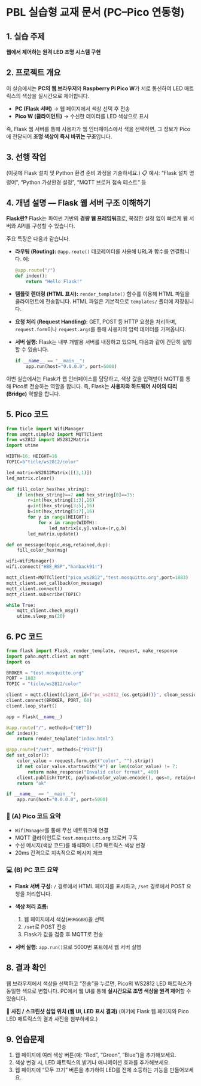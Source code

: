 # PBL 실습형 교재 문서 (PC–Pico 연동형)

## 1. 실습 주제

**웹에서 제어하는 원격 LED 조명 시스템 구현**


## 2. 프로젝트 개요

이 실습에서는 **PC의 웹 브라우저**와 **Raspberry Pi Pico W**가
서로 통신하여 LED 매트릭스의 색상을 실시간으로 제어합니다.

* **PC (Flask 서버)** → 웹 페이지에서 색상 선택 후 전송
* **Pico W (클라이언트)** → 수신한 데이터를 LED 색상으로 표시

즉, Flask 웹 서버를 통해 사용자가 웹 인터페이스에서 색을 선택하면,
그 정보가 Pico에 전달되어 **조명 색상이 즉시 바뀌는 구조**입니다.

## 3. 선행 작업

(이곳에 Flask 설치 및 Python 환경 준비 과정을 기술하세요.)
📋 예시: “Flask 설치 명령어”, “Python 가상환경 설정”, “MQTT 브로커 접속 테스트” 등

## 4. 개념 설명 — **Flask 웹 서버 구조 이해하기**

**Flask란?**
Flask는 파이썬 기반의 **경량 웹 프레임워크**로,
복잡한 설정 없이 빠르게 웹 서버와 API를 구성할 수 있습니다.

주요 특징은 다음과 같습니다.

* **라우팅 (Routing):**
  `@app.route()` 데코레이터를 사용해 URL과 함수를 연결합니다.
  예:

  ```python
  @app.route("/")
  def index():
      return "Hello Flask!"
  ```

* **템플릿 렌더링 (HTML 표시):**
  `render_template()` 함수를 이용해 HTML 파일을 클라이언트에 전송합니다.
  HTML 파일은 기본적으로 `templates/` 폴더에 저장됩니다.

* **요청 처리 (Request Handling):**
  GET, POST 등 HTTP 요청을 처리하며,
  `request.form`이나 `request.args`를 통해 사용자의 입력 데이터를 가져옵니다.

* **서버 실행:**
  Flask는 내부 개발용 서버를 내장하고 있으며,
  다음과 같이 간단히 실행할 수 있습니다.

  ```python
  if __name__ == "__main__":
      app.run(host="0.0.0.0", port=5000)
  ```

이번 실습에서는 Flask가 웹 인터페이스를 담당하고,
색상 값을 입력받아 MQTT를 통해 Pico로 전송하는 역할을 합니다.
즉, Flask는 **사용자와 하드웨어 사이의 다리(Bridge)** 역할을 합니다.

## 5. Pico 코드

```python
from ticle import WifiManager
from umqtt.simple2 import MQTTClient
from ws2812 import WS2812Matrix
import utime

WIDTH=16; HEIGHT=16
TOPIC=b"ticle/ws2812/color"

led_matrix=WS2812Matrix([(3,1)])
led_matrix.clear()

def fill_color_hex(hex_string):
    if len(hex_string)==7 and hex_string[0]==35:
        r=int(hex_string[1:3],16)
        g=int(hex_string[3:5],16)
        b=int(hex_string[5:7],16)
        for y in range(HEIGHT):
            for x in range(WIDTH):
                led_matrix[x,y].value=(r,g,b)
        led_matrix.update()

def on_message(topic,msg,retained,dup):
    fill_color_hex(msg)

wifi=WifiManager()
wifi.connect("HBE_RSP","hanback91!")

mqtt_client=MQTTClient("pico_ws2812","test.mosquitto.org",port=1883)
mqtt_client.set_callback(on_message)
mqtt_client.connect()
mqtt_client.subscribe(TOPIC)

while True:
    mqtt_client.check_msg()
    utime.sleep_ms(20)
```

## 6. PC 코드

```python
from flask import Flask, render_template, request, make_response
import paho.mqtt.client as mqtt
import os

BROKER = "test.mosquitto.org"
PORT = 1883
TOPIC = "ticle/ws2812/color"

client = mqtt.Client(client_id=f"pc_ws2812_{os.getpid()}", clean_session=True)
client.connect(BROKER, PORT, 60)
client.loop_start()

app = Flask(__name__)

@app.route("/", methods=["GET"])
def index():
    return render_template("index.html")

@app.route("/set", methods=["POST"])
def set_color():
    color_value = request.form.get("color", "").strip()
    if not color_value.startswith("#") or len(color_value) != 7:
        return make_response("Invalid color format", 400)
    client.publish(TOPIC, payload=color_value.encode(), qos=0, retain=False)
    return "ok"

if __name__ == "__main__":
    app.run(host="0.0.0.0", port=5000)
```


### 🧠 (A) Pico 코드 요약

* `WifiManager`를 통해 무선 네트워크에 연결
* MQTT 클라이언트로 `test.mosquitto.org` 브로커 구독
* 수신 메시지(색상 코드)를 해석하여 LED 매트릭스 색상 변경
* 20ms 간격으로 지속적으로 메시지 체크

### 💻 (B) PC 코드 요약

* **Flask 서버 구성:**
  `/` 경로에서 HTML 페이지를 표시하고,
  `/set` 경로에서 POST 요청을 처리합니다.
* **색상 처리 흐름:**

  1. 웹 페이지에서 색상(`#RRGGBB`)을 선택
  2. `/set`로 POST 전송
  3. Flask가 값을 검증 후 MQTT로 전송
* **서버 실행:**
  `app.run()`으로 5000번 포트에서 웹 서버 실행

## 8. 결과 확인

웹 브라우저에서 색상을 선택하고 “전송”을 누르면,
Pico의 WS2812 LED 매트릭스가 동일한 색으로 변합니다.
PC에서 웹 UI를 통해 **실시간으로 조명 색상을 원격 제어**할 수 있습니다.

📸 **사진 / 스크린샷 삽입 위치 (웹 UI, LED 표시 결과)**
(여기에 Flask 웹 페이지와 Pico LED 매트릭스의 결과 사진을 첨부하세요.)

## 9. 연습문제

1. 웹 페이지에 여러 색상 버튼(예: “Red”, “Green”, “Blue”)을 추가해보세요.
2. 색상 변경 시, LED 매트릭스의 밝기나 애니메이션 효과를 추가해보세요.
3. 웹 페이지에 “모두 끄기” 버튼을 추가하여 LED를 전체 소등하는 기능을 만들어보세요.
